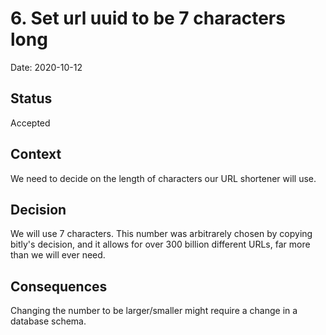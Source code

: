 # 6. Set url uuid to be 7 characters long

Date: 2020-10-12

## Status

Accepted

## Context

We need to decide on the length of characters our URL shortener will use.

## Decision

We will use 7 characters. This number was arbitrarely chosen by copying bitly's decision, and it allows for over 300 billion different URLs, far more than we will ever need.

## Consequences

Changing the number to be larger/smaller might require a change in a database schema.
